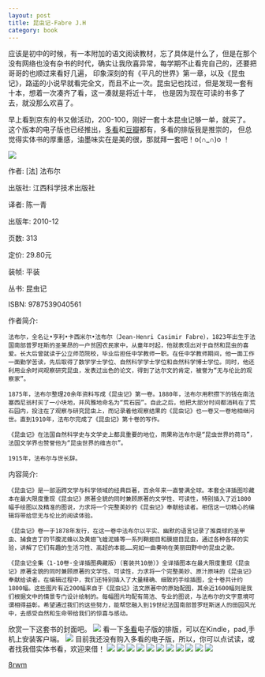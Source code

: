 ```yaml
---
layout: post
title: 昆虫记-Fabre J.H
category: book
---
```


应该是初中的时候，有一本附加的语文阅读教材，忘了具体是什么了，但是在那个没有网络也没有杂书的时代，确实让我欣喜异常，每学期不止看完自己的，还要把哥哥的也顺过来看好几遍，
印象深刻的有《平凡的世界》第一章，以及《昆虫记》，路遥的小说早就看完全文，而且不止一次。昆虫记也找过，但是发现一套有十本，想着一次凑齐了看，这一凑就是将近十年，
也是因为现在可读的书多了去，就没那么欢喜了。

早上看到京东的书又做活动，200-100，刚好一套十本昆虫记够一单，就买了。
这个版本的电子版也已经推出，[多看](http://www.duokan.com/book/10762)和[豆瓣](http://book.douban.com/subject/5378919/)都有，多看的排版我是推崇的，
但总觉得实体书的厚重感，油墨味实在是美的很，那就拜一套吧！o(∩_∩)o ！

<img src="http://oriyao.oss-cn-hangzhou.aliyuncs.com/website/201312/20131215140204.jpg">

作者: [法] 法布尔

出版社: 江西科学技术出版社

译者: 陈一青 

出版年: 2010-12

页数: 313

定价: 29.80元

装帧: 平装

丛书: 昆虫记

ISBN: 9787539040561

作者简介:

    法布尔，全名让•亨利•卡西米尔•法布尔（Jean-Henri Casimir Fabre），1823年出生于法国南部普罗旺斯的圣莱昂的一户贫困农民家中，从童年时起，他就表现出对于自然和昆虫的喜爱。长大后曾就读于公立师范院校，毕业后担任中学教师一职。在任中学教师期间，他一面工作一面勤学苦读，先后取得了数学学士学位、自然科学学士学位和自然科学博士学位。同时，他还利用业余时间观察研究昆虫，发表过出色的论文，得到了达尔文的肯定，被誉为“无与伦比的观察家”。

    1875年，法布尔整理20余年资料写成《昆虫记》第一卷。1880年，法布尔用积攒下的钱在南法塞西尼翁村买了一小块地，并风雅地命名为“荒石园”。自此之后，他把大部分时间都消耗在了荒石园内，投注在了观察与研究昆虫上，而记录着他观察结果的《昆虫记》也一卷又一卷地相继问世。直到1910年，法布尔完成了《昆虫记》第十卷的写作。

    《昆虫记》在法国自然科学史与文学史上都具重要的地位，雨果称法布尔是“昆虫世界的荷马”，法国文学界也赞誉他为“昆虫世界的维吉尔”。

    1915年，法布尔与世长辞。

内容简介:

    《昆虫记》是一部涵跨文学与科学领域的经典巨著，百余年来一直誉满全球。本套全译插图珍藏本在最大限度重现《昆虫记》原著全貌的同时兼顾原著的文学性、可读性，特别插入了近1800幅手绘图以及精准的图说，力求将一个完整美妙的《昆虫记》奉献给读者。相信这一切精心的编辑将带给您无与伦比的阅读体验。
    
    《昆虫记》卷一于1878年发行，在这一卷中法布尔以平实、幽默的语言记录了推粪球的圣甲虫、捕食吉丁的节腹泥蜂以及黄翅飞蝗泥蜂等一系列鞘翅目和膜翅目昆虫，通过各种各样的实验，讲解了它们有趣的生活习性、高超的本能……宛如一曲奏响在美丽田野中的昆虫之歌。
    
    《昆虫记全集（1-10卷·全译插图典藏版）（套装共10册）》全译插图本在最大限度重现《昆虫记》原著全貌的同时兼顾原著的文学性、可读性，力求将一个完整美妙、原汁原味的《昆虫记》奉献给读者。在编辑过程中，我们还特别插入了大量精确、细致的手绘插图，全十卷共计约1800幅。这些图片有近200幅来自于《昆虫记》法文原著中的原始配图，其余近1600幅则是我们根据文中的情景专门设计绘制的。每幅图片均配有简洁、专业的图说，与法布尔的文字意境可谓相得益彰。希望通过我们的这些努力，能帮您融入到19世纪法国南部普罗旺斯迷人的田园风光中，去感受自然和生命带给我们的惊喜与感动。

欣赏一下这套书的封面吧。
<img src="http://oriyao.oss-cn-hangzhou.aliyuncs.com/website/201312/20131215141915.jpg">
看一下[多看](http://www.duokan.com/book/10762)电子版的排版，可以在Kindle，pad,手机上安装客户端。
<img src="http://oriyao.oss-cn-hangzhou.aliyuncs.com/website/201312/20131215141942.jpg">
目前我还没有购入多看的电子版，所以，你可以点试读，或者找我借实体书看，欢迎来借！
<img src="http://oriyao.oss-cn-hangzhou.aliyuncs.com/website/201312/20131215142024.jpg">
<img src="http://oriyao.oss-cn-hangzhou.aliyuncs.com/website/201312/20131215142107.jpg">
<img src="http://oriyao.oss-cn-hangzhou.aliyuncs.com/website/201312/20131215142939.jpg">
<img src="http://oriyao.oss-cn-hangzhou.aliyuncs.com/website/201312/20131215143002.jpg">
<img src="http://oriyao.oss-cn-hangzhou.aliyuncs.com/website/201312/20131215143029.jpg">
<img src="http://oriyao.oss-cn-hangzhou.aliyuncs.com/website/201312/20131215143052.jpg">
<img src="http://oriyao.oss-cn-hangzhou.aliyuncs.com/website/201312/20131215143135.jpg">
<img src="http://oriyao.oss-cn-hangzhou.aliyuncs.com/website/201312/20131215143156.jpg">
<img src="http://oriyao.oss-cn-hangzhou.aliyuncs.com/website/201312/20131215143217.jpg">
<img src="http://oriyao.oss-cn-hangzhou.aliyuncs.com/website/201312/20131215143242.jpg">
<img src="http://oriyao.oss-cn-hangzhou.aliyuncs.com/website/201312/20131215143307.jpg">

[8rwm](http://pan.baidu.com/s/1w3yb2)

